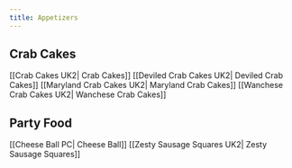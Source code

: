 ```yaml
---
title: Appetizers
---
```

## Crab Cakes
[[Crab Cakes UK2| Crab Cakes]]
[[Deviled Crab Cakes UK2| Deviled Crab Cakes]]
[[Maryland Crab Cakes UK2| Maryland Crab Cakes]]
[[Wanchese Crab Cakes UK2| Wanchese Crab Cakes]]
## Party Food
[[Cheese Ball PC| Cheese Ball]]
[[Zesty Sausage Squares UK2| Zesty Sausage Squares]]